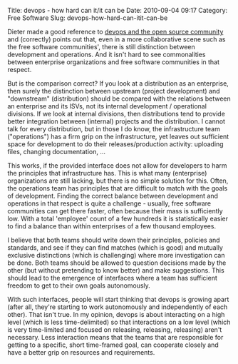 Title: devops - how hard can it/it can be
Date: 2010-09-04 09:17
Category: Free Software
Slug: devops-how-hard-can-itit-can-be

Dieter made a good reference to [devops and the open source
community](http://dieter.plaetinck.be/what_the_open_source_community_can_learn_from_devops)
and (correctly) points out that, even in a more collaborative scene such
as the free software communities', there is still distinction between
development and operations. And it isn't hard to see commonalities
between enterprise organizations and free software communities in that
respect.

But is the comparison correct? If you look at a distribution as an
enterprise, then surely the distinction between upstream (project
development) and "downstream" (distribution) should be compared with the
relations between an enterprise and its ISVs, not its internal
development / operational divisions. If we look at internal divisions,
then distributions tend to provide better integration between (internal)
projects and the distribution. I cannot talk for every distribution, but
in those I do know, the infrastructure team ("operations") has a firm
grip on the infrastructure, yet leaves out sufficient space for
development to do their releases/production activity: uploading files,
changing documentation, ...

This works, if the provided interface does not allow for developers to
harm the principles that infrastructure has. This is what many
(enterprise) organizations are still lacking, but there is no simple
solution for this. Often, the operations team has principles that are
difficult to match with the goals of development. Finding the correct
balance between development and operations in that respect is quite a
challenge - usually, free software communities can get there faster,
often because their mass is sufficiently low. With a total 'employee'
count of a few hundreds it is statistically easier to find a balance
than within enterprises of a few thousand employees.

I believe that both teams should write down their principles, policies
and standards, and see if they can find matches (which is good) and
mutually exclusive distinctions (which is challenging) where more
investigation can be done. Both teams should be allowed to question
decisions made by the other (but without pretending to know better) and
make suggestions. This should lead to the emergence of interfaces where
a team has sufficient freedom to get to their own goals autonomously.

With such interfaces, people will start thinking that devops is growing
apart (after all, they're starting to work autonomously and
independently of each other). That isn't true. In my opinion, devops is
about interacting on a high level (which is less time-delimited) so that
interactions on a low level (which is very time-limited and focused on
releasing, releasing, releasing) aren't necessary. Less interaction
means that the teams that are responsible for getting to a specific,
short time-framed goal, can cooperate closely and have a better grip on
resources and requirements.
